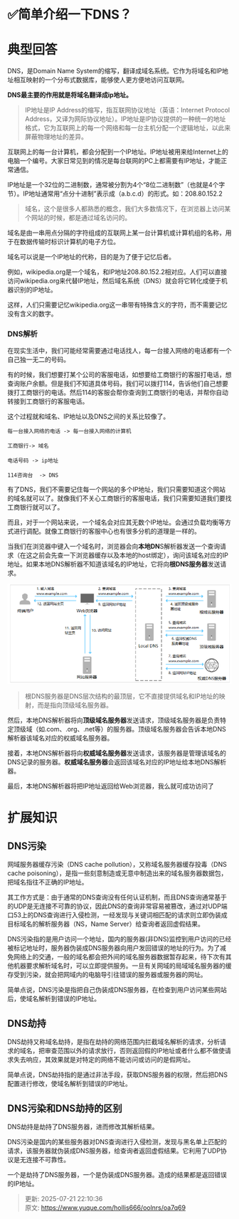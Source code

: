 # ✅简单介绍一下DNS？

# 典型回答


DNS，是Domain Name System的缩写，翻译成域名系统。它作为将域名和IP地址相互映射的一个分布式数据库，能够使人更方便地访问互联网。



**DNS最主要的作用就是将域名翻译成ip地址。**



> IP地址是IP Address的缩写，指互联网协议地址（英语：Internet Protocol Address，又译为网际协议地址）。IP地址是IP协议提供的一种统一的地址格式，它为互联网上的每一个网络和每一台主机分配一个逻辑地址，以此来屏蔽物理地址的差异。
>



互联网上的每一台计算机，都会分配到一个IP地址。IP地址被用来给Internet上的电脑一个编号。大家日常见到的情况是每台联网的PC上都需要有IP地址，才能正常通信。



IP地址是一个32位的二进制数，通常被分割为4个“8位二进制数”（也就是4个字节）。IP地址通常用“点分十进制”表示成（a.b.c.d）的形式。如：208.80.152.2



> 域名，这个是很多人都熟悉的概念，我们大多数情况下，在浏览器上访问某个网站的时候，都是通过域名访问的。
>



域名是由一串用点分隔的字符组成的互联网上某一台计算机或计算机组的名称，用于在数据传输时标识计算机的电子方位。



域名可以说是一个IP地址的代称，目的是为了便于记忆后者。



例如，wikipedia.org是一个域名，和IP地址208.80.152.2相对应。人们可以直接访问wikipedia.org来代替IP地址，然后域名系统（DNS）就会将它转化成便于机器识别的IP地址。



这样，人们只需要记忆wikipedia.org这一串带有特殊含义的字符，而不需要记忆没有含义的数字。



### DNS解析
在现实生活中，我们可能经常需要通过电话找人，每一台接入网络的电话都有一个自己独一无二的号码。



有的时候，我们想要打某个公司的客服电话，如想要给工商银行的客服打电话，想查询账户余额。但是我们不知道具体号码，我们可以拨打114，告诉他们自己想要拨打工商银行的电话。然后114的客服会帮你查询到工商银行的电话，并帮你自动转接到工商银行的客服电话。



这个过程就和域名、IP地址以及DNS之间的关系比较像了。



    每一台接入网络的电话 -> 每一台接入网络的计算机

    工商银行-> 域名

    电话号码 -> ip地址

    114咨询台  -> DNS



有了DNS，我们不需要记住每一个网站的多个IP地址，我们只需要知道这个网站的域名就可以了。就像我们不关心工商银行的客服电话，我们只需要知道我们要找工商银行就可以了。



而且，对于一个网站来说，一个域名会对应其无数个IP地址。会通过负载均衡等方式进行调配。就像工商银行的客服中心也有很多分机的道理是一样的。



当我们在浏览器中键入一个域名时，浏览器会向**本地DN**S解析器发送一个查询请求（在这之前会先查一下浏览器缓存以及本地的host绑定），询问该域名对应的IP地址。如果本地DNS解析器不知道该域名的IP地址，它将向**根DNS服务器**发送请求。



![1720245580439-beddbce7-907b-47d1-bcd6-bf9319eb575f.png](./img/nrS5zXsJo2x6-OGp/1720245580439-beddbce7-907b-47d1-bcd6-bf9319eb575f-429661.png)



> 根DNS服务器是DNS层次结构的最顶层，它不直接提供域名和IP地址的映射，而是指向顶级域名服务器。
>



然后，本地DNS解析器将向**顶级域名服务器**发送请求，顶级域名服务器是负责特定顶级域（如.com、.org、.net等）的服务器。顶级域名服务器会告诉本地DNS解析器该域名对应的权威域名服务器。



接着，本地DNS解析器将向**权威域名服务器**发送请求，该服务器是管理该域名的DNS记录的服务器。**权威域名服务器**会返回该域名对应的IP地址给本地DNS解析器。



最后，本地DNS解析器将把IP地址返回给Web浏览器，我么就可成功访问了



# 扩展知识


## DNS污染


网域服务器缓存污染（DNS cache pollution），又称域名服务器缓存投毒（DNS cache poisoning），是指一些刻意制造或无意中制造出来的域名服务器数据包，把域名指往不正确的IP地址。



其工作方式是：由于通常的DNS查询没有任何认证机制，而且DNS查询通常基于的UDP是无连接不可靠的协议，因此DNS的查询非常容易被篡改，通过对UDP端口53上的DNS查询进行入侵检测，一经发现与关键词相匹配的请求则立即伪装成目标域名的解析服务器（NS，Name Server）给查询者返回虚假结果。



DNS污染指的是用户访问一个地址，国内的服务器(非DNS)监控到用户访问的已经被标记地址时，服务器伪装成DNS服务器向用户发回错误的地址的行为。为了减免网络上的交通，一般的域名都会把外间的域名服务器数据暂存起来，待下次有其他机器要求解析域名时，可以立即提供服务。一旦有关网域的局域域名服务器的缓存受到污染，就会把网域内的电脑导引往错误的服务器或服务器的网址。



简单点说，DNS污染是指把自己伪装成DNS服务器，在检查到用户访问某些网站后，使域名解析到错误的IP地址。





## DNS劫持


DNS劫持又称域名劫持，是指在劫持的网络范围内拦截域名解析的请求，分析请求的域名，把审查范围以外的请求放行，否则返回假的IP地址或者什么都不做使请求失去响应，其效果就是对特定的网络不能访问或访问的是假网址。



简单点说，DNS劫持指的是通过非法手段，获取DNS服务器的权限，然后把DNS配置进行修改，使域名解析到错误的IP地址。



## DNS污染和DNS劫持的区别


DNS劫持是劫持了DNS服务器，进而修改其解析结果。



DNS污染是国内的某些服务器对DNS查询进行入侵检测，发现与黑名单上匹配的请求，该服务器就伪装成DNS服务器，给查询者返回虚假结果。它利用了UDP协议是无连接不可靠性。



一个是劫持了DNS服务器，一个是伪装成DNS服务器。造成的结果都是返回错误的IP地址。





> 更新: 2025-07-21 22:10:36  
> 原文: <https://www.yuque.com/hollis666/oolnrs/oa7q69>